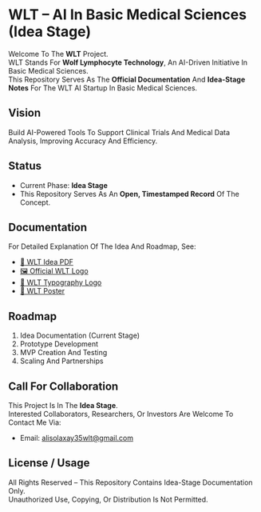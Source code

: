 # WLT – AI In Basic Medical Sciences (Idea Stage)

Welcome To The **WLT** Project.  
WLT Stands For **Wolf Lymphocyte Technology**, An AI-Driven Initiative In Basic Medical Sciences.  
This Repository Serves As The **Official Documentation** And **Idea-Stage Notes** For The WLT AI Startup In Basic Medical Sciences.

## Vision
Build AI-Powered Tools To Support Clinical Trials And Medical Data Analysis, Improving Accuracy And Efficiency.

## Status
- Current Phase: **Idea Stage**
- This Repository Serves As An **Open, Timestamped Record** Of The Concept.

## Documentation
For Detailed Explanation Of The Idea And Roadmap, See:  
- [📄 WLT Idea PDF](https://github.com/AliSolaxay35/WLT-Startup-Docs/blob/main/WLT_Idea.pdf)  
- [🖼️ Official WLT Logo](https://github.com/AliSolaxay35/WLT-Startup-Docs/blob/main/WLT_Logo.jpg)
- [🩻 WLT Typography Logo](https://github.com/AliSolaxay35/WLT-Startup-Docs/blob/main/WLT_Typography_Logo.jpeg)
- [🧠 WLT Poster](https://github.com/AliSolaxay35/WLT-Startup-Docs/blob/main/WLT_Poster.png)

## Roadmap
1. Idea Documentation (Current Stage)  
2. Prototype Development  
3. MVP Creation And Testing  
4. Scaling And Partnerships  

## Call For Collaboration
This Project Is In The **Idea Stage**.  
Interested Collaborators, Researchers, Or Investors Are Welcome To Contact Me Via:  
- Email: alisolaxay35wlt@gmail.com  

## License / Usage
All Rights Reserved – This Repository Contains Idea-Stage Documentation Only.  
Unauthorized Use, Copying, Or Distribution Is Not Permitted. 

